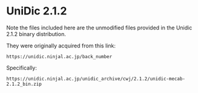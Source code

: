 # UniDic 2.1.2

Note the files included here are the unmodified files provided in the Unidic 2.1.2 binary distribution. 

They were originally acquired from this link:

    https://unidic.ninjal.ac.jp/back_number

Specifically:

    https://unidic.ninjal.ac.jp/unidic_archive/cwj/2.1.2/unidic-mecab-2.1.2_bin.zip

